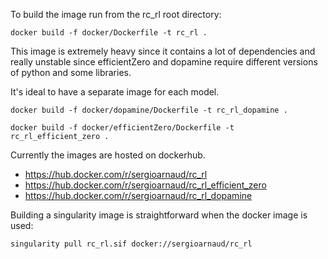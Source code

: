 To build the image run from the rc_rl root directory:

```
docker build -f docker/Dockerfile -t rc_rl .   
```

This image is extremely heavy since it contains a lot of dependencies and really unstable
since efficientZero and dopamine require different versions of python and some libraries.

It's ideal to have a separate image for each model.

```
docker build -f docker/dopamine/Dockerfile -t rc_rl_dopamine .   
```

```
docker build -f docker/efficientZero/Dockerfile -t rc_rl_efficient_zero .   
```

Currently the images are hosted on dockerhub.

- https://hub.docker.com/r/sergioarnaud/rc_rl
- https://hub.docker.com/r/sergioarnaud/rc_rl_efficient_zero
- https://hub.docker.com/r/sergioarnaud/rc_rl_dopamine

Building a singularity image is straightforward when the docker image is used:

```
singularity pull rc_rl.sif docker://sergioarnaud/rc_rl
```
